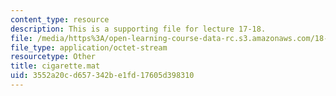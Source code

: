 ```yaml
---
content_type: resource
description: This is a supporting file for lecture 17-18.
file: /media/https%3A/open-learning-course-data-rc.s3.amazonaws.com/18-443-statistics-for-applications-fall-2006/3552a20cd657342be1fd17605d398310_cigarette.mat
file_type: application/octet-stream
resourcetype: Other
title: cigarette.mat
uid: 3552a20c-d657-342b-e1fd-17605d398310
---
```

